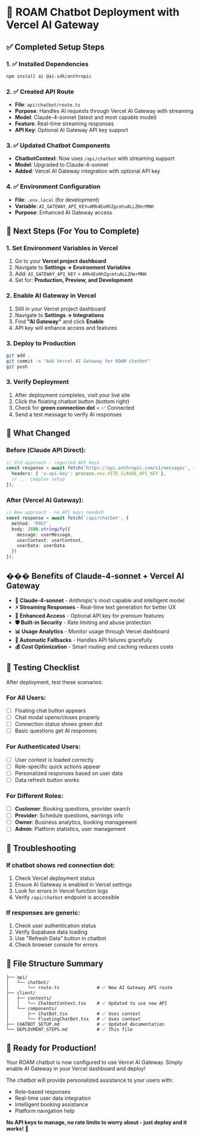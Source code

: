# 🚀 ROAM Chatbot Deployment with Vercel AI Gateway

## ✅ Completed Setup Steps

### 1. ✅ Installed Dependencies
```bash
npm install ai @ai-sdk/anthropic
```

### 2. ✅ Created API Route
- **File**: `api/chatbot/route.ts`
- **Purpose**: Handles AI requests through Vercel AI Gateway with streaming
- **Model**: Claude-4-sonnet (latest and most capable model)
- **Feature**: Real-time streaming responses
- **API Key**: Optional AI Gateway API key support

### 3. ✅ Updated Chatbot Components
- **ChatbotContext**: Now uses `/api/chatbot` with streaming support
- **Model**: Upgraded to Claude-4-sonnet
- **Added**: Vercel AI Gateway integration with optional API key

### 4. ✅ Environment Configuration
- **File**: `.env.local` (for development)
- **Variable**: `AI_GATEWAY_API_KEY=AMk4EoHhZgcmtuALLZHerMNH`
- **Purpose**: Enhanced AI Gateway access

## 🎯 Next Steps (For You to Complete)

### 1. Set Environment Variables in Vercel
1. Go to your **Vercel project dashboard**
2. Navigate to **Settings → Environment Variables**
3. Add: `AI_GATEWAY_API_KEY` = `AMk4EoHhZgcmtuALLZHerMNH`
4. Set for: **Production, Preview, and Development**

### 2. Enable AI Gateway in Vercel
1. Still in your Vercel project dashboard
2. Navigate to **Settings → Integrations**
3. Find **"AI Gateway"** and click **Enable**
4. API key will enhance access and features

### 3. Deploy to Production
```bash
git add .
git commit -m "Add Vercel AI Gateway for ROAM chatbot"
git push
```

### 3. Verify Deployment
1. After deployment completes, visit your live site
2. Click the floating chatbot button (bottom right)
3. Check for **green connection dot** = ✅ Connected
4. Send a test message to verify AI responses

## 🔧 What Changed

### Before (Claude API Direct):
```typescript
// Old approach - required API keys
const response = await fetch('https://api.anthropic.com/v1/messages', {
  headers: { 'x-api-key': process.env.VITE_CLAUDE_API_KEY },
  // ... complex setup
});
```

### After (Vercel AI Gateway):
```typescript
// New approach - no API keys needed!
const response = await fetch('/api/chatbot', {
  method: 'POST',
  body: JSON.stringify({
    message: userMessage,
    userContext: userContext,
    userData: userData
  })
});
```

## ��� Benefits of Claude-4-sonnet + Vercel AI Gateway

- **🧠 Claude-4-sonnet** - Anthropic's most capable and intelligent model
- **⚡ Streaming Responses** - Real-time text generation for better UX
- **🔑 Enhanced Access** - Optional API key for premium features
- **🛡️ Built-in Security** - Rate limiting and abuse protection
- **📊 Usage Analytics** - Monitor usage through Vercel dashboard
- **🔄 Automatic Fallbacks** - Handles API failures gracefully
- **💰 Cost Optimization** - Smart routing and caching reduces costs

## 🧪 Testing Checklist

After deployment, test these scenarios:

### For All Users:
- [ ] Floating chat button appears
- [ ] Chat modal opens/closes properly
- [ ] Connection status shows green dot
- [ ] Basic questions get AI responses

### For Authenticated Users:
- [ ] User context is loaded correctly
- [ ] Role-specific quick actions appear
- [ ] Personalized responses based on user data
- [ ] Data refresh button works

### For Different Roles:
- [ ] **Customer**: Booking questions, provider search
- [ ] **Provider**: Schedule questions, earnings info
- [ ] **Owner**: Business analytics, booking management
- [ ] **Admin**: Platform statistics, user management

## 🐛 Troubleshooting

### If chatbot shows red connection dot:
1. Check Vercel deployment status
2. Ensure AI Gateway is enabled in Vercel settings
3. Look for errors in Vercel function logs
4. Verify `/api/chatbot` endpoint is accessible

### If responses are generic:
1. Check user authentication status
2. Verify Supabase data loading
3. Use "Refresh Data" button in chatbot
4. Check browser console for errors

## 📁 File Structure Summary

```
├── api/
│   └── chatbot/
│       └── route.ts              # ✅ New AI Gateway API route
├── client/
│   ├── contexts/
│   │   └── ChatbotContext.tsx    # ✅ Updated to use new API
│   └── components/
│       ├── ChatBot.tsx           # ✅ Uses context
│       └── FloatingChatBot.tsx   # ✅ Uses context
├── CHATBOT_SETUP.md              # ✅ Updated documentation
└── DEPLOYMENT_STEPS.md           # ✅ This file
```

## 🎯 Ready for Production!

Your ROAM chatbot is now configured to use Vercel AI Gateway. Simply enable AI Gateway in your Vercel dashboard and deploy! 

The chatbot will provide personalized assistance to your users with:
- Role-based responses
- Real-time user data integration
- Intelligent booking assistance
- Platform navigation help

**No API keys to manage, no rate limits to worry about - just deploy and it works!** 🚀
